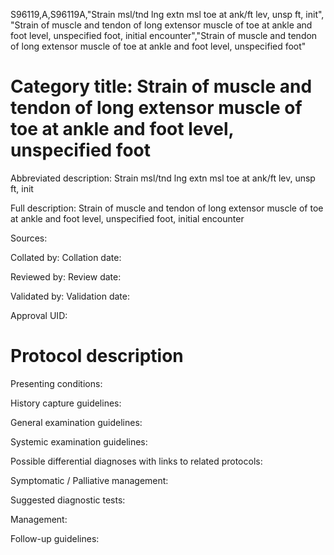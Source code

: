 S96119,A,S96119A,"Strain msl/tnd lng extn msl toe at ank/ft lev, unsp ft, init", "Strain of muscle and tendon of long extensor muscle of toe at ankle and foot level, unspecified foot, initial encounter","Strain of muscle and tendon of long extensor muscle of toe at ankle and foot level, unspecified foot"
# Category title: Strain of muscle and tendon of long extensor muscle of toe at ankle and foot level, unspecified foot

Abbreviated description: Strain msl/tnd lng extn msl toe at ank/ft lev, unsp ft, init

Full description: Strain of muscle and tendon of long extensor muscle of toe at ankle and foot level, unspecified foot, initial encounter

Sources:

Collated by:
Collation date:

Reviewed by:
Review date:

Validated by:
Validation date:

Approval UID:

# Protocol description

Presenting conditions:

History capture guidelines:

General examination guidelines:

Systemic examination guidelines:

Possible differential diagnoses with links to related protocols:

Symptomatic / Palliative management:

Suggested diagnostic tests:

Management:

Follow-up guidelines:
